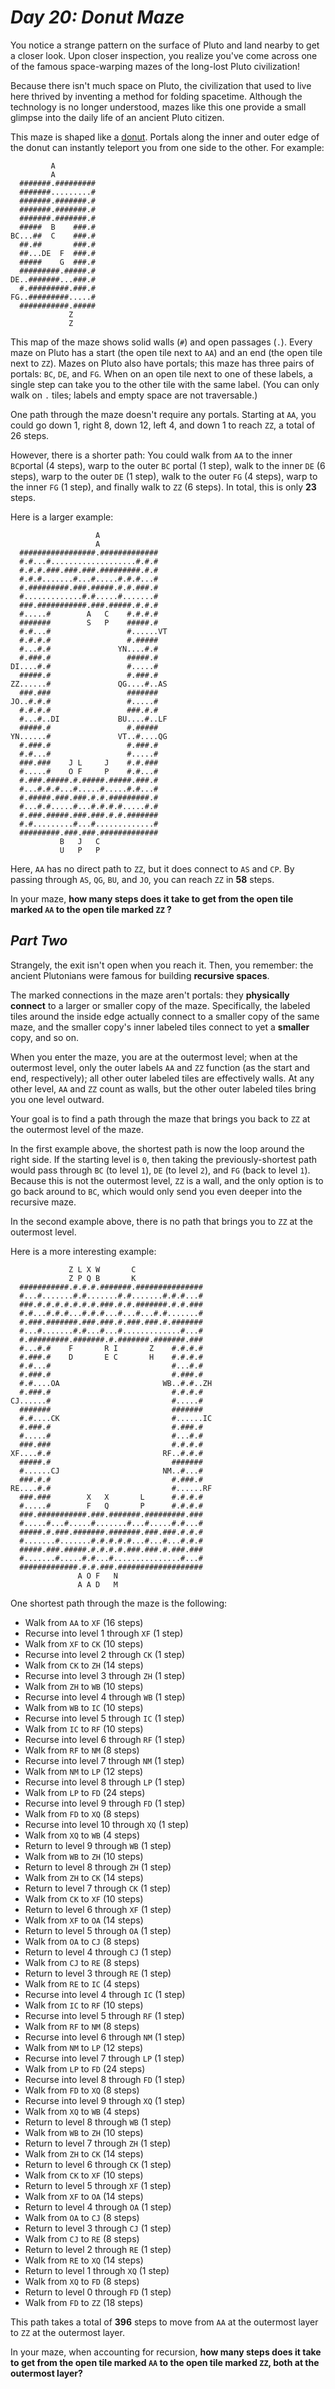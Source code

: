 # ___Day 20: Donut Maze___

You notice a strange pattern on the surface of Pluto and land nearby to get a closer look. Upon closer inspection, you realize you've come across one of the famous space-warping mazes of the long-lost Pluto civilization!

Because there isn't much space on Pluto, the civilization that used to live here thrived by inventing a method for folding spacetime. Although the technology is no longer understood, mazes like this one provide a small glimpse into the daily life of an ancient Pluto citizen.

This maze is shaped like a [donut](https://en.wikipedia.org/wiki/Torus). Portals along the inner and outer edge of the donut can instantly teleport you from one side to the other. For example:

```
         A           
         A           
  #######.#########  
  #######.........#  
  #######.#######.#  
  #######.#######.#  
  #######.#######.#  
  #####  B    ###.#  
BC...##  C    ###.#  
  ##.##       ###.#  
  ##...DE  F  ###.#  
  #####    G  ###.#  
  #########.#####.#  
DE..#######...###.#  
  #.#########.###.#  
FG..#########.....#  
  ###########.#####  
             Z       
             Z       
```

This map of the maze shows solid walls (`#`) and open passages (`.`). Every maze on Pluto has a start (the open tile next to `AA`) and an end (the open tile next to `ZZ`). Mazes on Pluto also have portals; this maze has three pairs of portals: `BC`, `DE`, and `FG`. When on an open tile next to one of these labels, a single step can take you to the other tile with the same label. (You can only walk on `.` tiles; labels and empty space are not traversable.)

One path through the maze doesn't require any portals. Starting at `AA`, you could go down 1, right 8, down 12, left 4, and down 1 to reach `ZZ`, a total of 26 steps.

However, there is a shorter path: You could walk from `AA` to the inner `BC`portal (4 steps), warp to the outer `BC` portal (1 step), walk to the inner `DE` (6 steps), warp to the outer `DE` (1 step), walk to the outer `FG` (4 steps), warp to the inner `FG` (1 step), and finally walk to `ZZ` (6 steps). In total, this is only __23__ steps.

Here is a larger example:

```
                   A               
                   A               
  #################.#############  
  #.#...#...................#.#.#  
  #.#.#.###.###.###.#########.#.#  
  #.#.#.......#...#.....#.#.#...#  
  #.#########.###.#####.#.#.###.#  
  #.............#.#.....#.......#  
  ###.###########.###.#####.#.#.#  
  #.....#        A   C    #.#.#.#  
  #######        S   P    #####.#  
  #.#...#                 #......VT
  #.#.#.#                 #.#####  
  #...#.#               YN....#.#  
  #.###.#                 #####.#  
DI....#.#                 #.....#  
  #####.#                 #.###.#  
ZZ......#               QG....#..AS
  ###.###                 #######  
JO..#.#.#                 #.....#  
  #.#.#.#                 ###.#.#  
  #...#..DI             BU....#..LF
  #####.#                 #.#####  
YN......#               VT..#....QG
  #.###.#                 #.###.#  
  #.#...#                 #.....#  
  ###.###    J L     J    #.#.###  
  #.....#    O F     P    #.#...#  
  #.###.#####.#.#####.#####.###.#  
  #...#.#.#...#.....#.....#.#...#  
  #.#####.###.###.#.#.#########.#  
  #...#.#.....#...#.#.#.#.....#.#  
  #.###.#####.###.###.#.#.#######  
  #.#.........#...#.............#  
  #########.###.###.#############  
           B   J   C               
           U   P   P               
```

Here, `AA` has no direct path to `ZZ`, but it does connect to `AS` and `CP`. By passing through `AS`, `QG`, `BU`, and `JO`, you can reach `ZZ` in __58__ steps.

In your maze, __how many steps does it take to get from the open tile marked `AA` to the open tile marked `ZZ` ?__

## ___Part Two___

Strangely, the exit isn't open when you reach it. Then, you remember: the ancient Plutonians were famous for building __recursive spaces__.

The marked connections in the maze aren't portals: they __physically connect__ to a larger or smaller copy of the maze. Specifically, the labeled tiles around the inside edge actually connect to a smaller copy of the same maze, and the smaller copy's inner labeled tiles connect to yet a __smaller__ copy, and so on.

When you enter the maze, you are at the outermost level; when at the outermost level, only the outer labels `AA` and `ZZ` function (as the start and end, respectively); all other outer labeled tiles are effectively walls. At any other level, `AA` and `ZZ` count as walls, but the other outer labeled tiles bring you one level outward.

Your goal is to find a path through the maze that brings you back to `ZZ` at the outermost level of the maze.

In the first example above, the shortest path is now the loop around the right side. If the starting level is `0`, then taking the previously-shortest path would pass through `BC` (to level `1`), `DE` (to level `2`), and `FG` (back to level `1`). Because this is not the outermost level, `ZZ` is a wall, and the only option is to go back around to `BC`, which would only send you even deeper into the recursive maze.

In the second example above, there is no path that brings you to `ZZ` at the outermost level.

Here is a more interesting example:

```
             Z L X W       C                 
             Z P Q B       K                 
  ###########.#.#.#.#######.###############  
  #...#.......#.#.......#.#.......#.#.#...#  
  ###.#.#.#.#.#.#.#.###.#.#.#######.#.#.###  
  #.#...#.#.#...#.#.#...#...#...#.#.......#  
  #.###.#######.###.###.#.###.###.#.#######  
  #...#.......#.#...#...#.............#...#  
  #.#########.#######.#.#######.#######.###  
  #...#.#    F       R I       Z    #.#.#.#  
  #.###.#    D       E C       H    #.#.#.#  
  #.#...#                           #...#.#  
  #.###.#                           #.###.#  
  #.#....OA                       WB..#.#..ZH
  #.###.#                           #.#.#.#  
CJ......#                           #.....#  
  #######                           #######  
  #.#....CK                         #......IC
  #.###.#                           #.###.#  
  #.....#                           #...#.#  
  ###.###                           #.#.#.#  
XF....#.#                         RF..#.#.#  
  #####.#                           #######  
  #......CJ                       NM..#...#  
  ###.#.#                           #.###.#  
RE....#.#                           #......RF
  ###.###        X   X       L      #.#.#.#  
  #.....#        F   Q       P      #.#.#.#  
  ###.###########.###.#######.#########.###  
  #.....#...#.....#.......#...#.....#.#...#  
  #####.#.###.#######.#######.###.###.#.#.#  
  #.......#.......#.#.#.#.#...#...#...#.#.#  
  #####.###.#####.#.#.#.#.###.###.#.###.###  
  #.......#.....#.#...#...............#...#  
  #############.#.#.###.###################  
               A O F   N                     
               A A D   M                     
```

One shortest path through the maze is the following:

*   Walk from `AA` to `XF` (16 steps)
*   Recurse into level 1 through `XF` (1 step)
*   Walk from `XF` to `CK` (10 steps)
*   Recurse into level 2 through `CK` (1 step)
*   Walk from `CK` to `ZH` (14 steps)
*   Recurse into level 3 through `ZH` (1 step)
*   Walk from `ZH` to `WB` (10 steps)
*   Recurse into level 4 through `WB` (1 step)
*   Walk from `WB` to `IC` (10 steps)
*   Recurse into level 5 through `IC` (1 step)
*   Walk from `IC` to `RF` (10 steps)
*   Recurse into level 6 through `RF` (1 step)
*   Walk from `RF` to `NM` (8 steps)
*   Recurse into level 7 through `NM` (1 step)
*   Walk from `NM` to `LP` (12 steps)
*   Recurse into level 8 through `LP` (1 step)
*   Walk from `LP` to `FD` (24 steps)
*   Recurse into level 9 through `FD` (1 step)
*   Walk from `FD` to `XQ` (8 steps)
*   Recurse into level 10 through `XQ` (1 step)
*   Walk from `XQ` to `WB` (4 steps)
*   Return to level 9 through `WB` (1 step)
*   Walk from `WB` to `ZH` (10 steps)
*   Return to level 8 through `ZH` (1 step)
*   Walk from `ZH` to `CK` (14 steps)
*   Return to level 7 through `CK` (1 step)
*   Walk from `CK` to `XF` (10 steps)
*   Return to level 6 through `XF` (1 step)
*   Walk from `XF` to `OA` (14 steps)
*   Return to level 5 through `OA` (1 step)
*   Walk from `OA` to `CJ` (8 steps)
*   Return to level 4 through `CJ` (1 step)
*   Walk from `CJ` to `RE` (8 steps)
*   Return to level 3 through `RE` (1 step)
*   Walk from `RE` to `IC` (4 steps)
*   Recurse into level 4 through `IC` (1 step)
*   Walk from `IC` to `RF` (10 steps)
*   Recurse into level 5 through `RF` (1 step)
*   Walk from `RF` to `NM` (8 steps)
*   Recurse into level 6 through `NM` (1 step)
*   Walk from `NM` to `LP` (12 steps)
*   Recurse into level 7 through `LP` (1 step)
*   Walk from `LP` to `FD` (24 steps)
*   Recurse into level 8 through `FD` (1 step)
*   Walk from `FD` to `XQ` (8 steps)
*   Recurse into level 9 through `XQ` (1 step)
*   Walk from `XQ` to `WB` (4 steps)
*   Return to level 8 through `WB` (1 step)
*   Walk from `WB` to `ZH` (10 steps)
*   Return to level 7 through `ZH` (1 step)
*   Walk from `ZH` to `CK` (14 steps)
*   Return to level 6 through `CK` (1 step)
*   Walk from `CK` to `XF` (10 steps)
*   Return to level 5 through `XF` (1 step)
*   Walk from `XF` to `OA` (14 steps)
*   Return to level 4 through `OA` (1 step)
*   Walk from `OA` to `CJ` (8 steps)
*   Return to level 3 through `CJ` (1 step)
*   Walk from `CJ` to `RE` (8 steps)
*   Return to level 2 through `RE` (1 step)
*   Walk from `RE` to `XQ` (14 steps)
*   Return to level 1 through `XQ` (1 step)
*   Walk from `XQ` to `FD` (8 steps)
*   Return to level 0 through `FD` (1 step)
*   Walk from `FD` to `ZZ` (18 steps)

This path takes a total of __396__ steps to move from `AA` at the outermost layer to `ZZ` at the outermost layer.

In your maze, when accounting for recursion, __how many steps does it take to get from the open tile marked `AA` to the open tile marked `ZZ`, both at the outermost layer?__